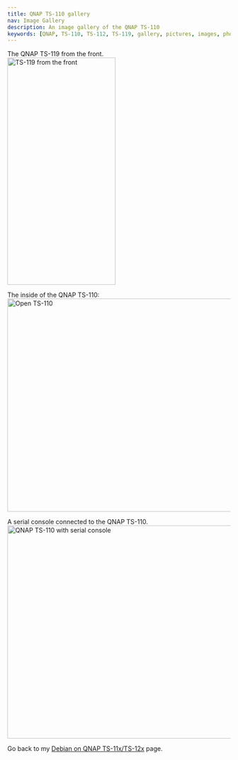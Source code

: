 ```yaml
---
title: QNAP TS-110 gallery
nav: Image Gallery
description: An image gallery of the QNAP TS-110
keywords: [QNAP, TS-110, TS-112, TS-119, gallery, pictures, images, photos]
---
```


The QNAP TS-119 from the front.<br />
<img src = "../images/qnap_ts119.png" class="border" alt = "TS-119 from the front" width="244" height="512" />

The inside of the QNAP TS-110:<br />
<a href = "../images/img_0102.jpg">
<img src = "../images/img_0102s.jpg" class="border" alt = "Open TS-110" width="640" height="480" />
</a>

A serial console connected to the QNAP TS-110.<br />
<a href = "../images/img_0103.jpg">
<img src = "../images/img_0103s.jpg" class="border" alt = "QNAP TS-110 with serial console" width="640" height="480" />
</a>

Go back to my <a href = "..">Debian on QNAP TS-11x/TS-12x</a> page.

